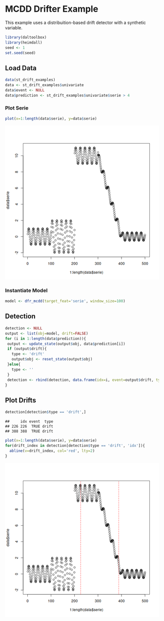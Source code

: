 # MCDD Drifter Example

This example uses a distribuition-based drift detector with a synthetic variable.


``` r
library(daltoolbox)
library(heimdall)
seed <- 1
set.seed(seed)
```

## Load Data


``` r
data(st_drift_examples)
data <- st_drift_examples$univariate
data$event <- NULL
data$prediction <- st_drift_examples$univariate$serie > 4
```

### Plot Serie


``` r
plot(x=1:length(data$serie), y=data$serie)
```

![plot of chunk unnamed-chunk-3](fig/dfr_mcdd/unnamed-chunk-3-1.png)

### Instantiate Model


``` r
model <- dfr_mcdd(target_feat='serie', window_size=100)
```

## Detection


``` r
detection <- NULL
output <- list(obj=model, drift=FALSE)
for (i in 1:length(data$prediction)){
 output <- update_state(output$obj, data$prediction[i])
 if (output$drift){
   type <- 'drift'
   output$obj <- reset_state(output$obj)
 }else{
   type <- ''
 }
 detection <- rbind(detection, data.frame(idx=i, event=output$drift, type=type))
}
```

## Plot Drifts


``` r
detection[detection$type == 'drift',]
```

```
##     idx event  type
## 226 226  TRUE drift
## 388 388  TRUE drift
```


``` r
plot(x=1:length(data$serie), y=data$serie)
for(drift_index in detection[detection$type == 'drift', 'idx']){
  abline(v=drift_index, col='red', lty=2)
}
```

![plot of chunk unnamed-chunk-7](fig/dfr_mcdd/unnamed-chunk-7-1.png)
